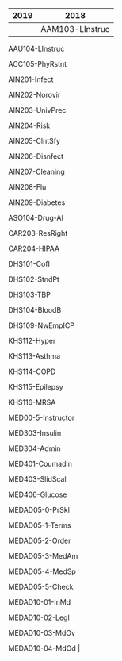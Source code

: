 
| 2019 |  2018|
|--|--|
|  | AAM103-LInstruc

AAU104-LInstruc

ACC105-PhyRstnt

AIN201-Infect

AIN202-Norovir

AIN203-UnivPrec

AIN204-Risk

AIN205-ClntSfy

AIN206-Disnfect

AIN207-Cleaning

AIN208-Flu

AIN209-Diabetes

ASO104-Drug-Al

CAR203-ResRight

CAR204-HIPAA

DHS101-CofI

DHS102-StndPt

DHS103-TBP

DHS104-BloodB

DHS109-NwEmpICP

KHS112-Hyper

KHS113-Asthma

KHS114-COPD

KHS115-Epilepsy

KHS116-MRSA

MED00-5-Instructor

MED303-Insulin

MED304-Admin

MED401-Coumadin

MED403-SlidScal

MED406-Glucose

MEDAD05-0-PrSkl

MEDAD05-1-Terms

MEDAD05-2-Order

MEDAD05-3-MedAm

MEDAD05-4-MedSp

MEDAD05-5-Check

MEDAD10-01-InMd

MEDAD10-02-Legl

MEDAD10-03-MdOv

MEDAD10-04-MdOd |


<!--stackedit_data:
eyJoaXN0b3J5IjpbLTE3MDk3NzEwMTFdfQ==
-->